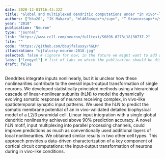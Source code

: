 ```yaml
---
date: 2020-12-01T16:43:32Z
title: "Global and multiplexed dendritic computations under *in vivo*-like conditions."
authors: ["bbu20", "JK Makara", "ml468<sup>*</sup>", "T Branco<sup>*</sup>"]
year: "2018"
publication: "Neuron"
type: "journal"
link: "https://www.cell.com/neuron/fulltext/S0896-6273(18)30737-2"
file: ""
code: "https://github.com/bbujfalussy/hGLM"
illustration: "ujfalussy-neuron-2018.jpg"
selected: false # (ignore for now; in the future we might want to add a "Selected publications" section)
labs: ["lengyel"] # list of labs on which the publication should be displayed (use "cbl" to display on the main CBL website, and the PI's lastname (lowercase) for individual lab's websites, e.g. "hennequin")
draft: false
---
```


Dendrites integrate inputs nonlinearly, but it is unclear how these
nonlinearities contribute to the overall input-output transformation of single
neurons. We developed statistically principled methods using a hierarchical
cascade of linear-nonlinear subunits (hLN) to model the dynamically evolving
somatic response of neurons receiving complex, in vivo-like spatiotemporal
synaptic input patterns. We used the hLN to predict the somatic membrane
potential of an in vivo-validated detailed biophysical model of a L2/3
pyramidal cell. Linear input integration with a single global dendritic
nonlinearity achieved above 90% prediction accuracy. A novel hLN motif, input
multiplexing into parallel processing channels, could improve predictions as
much as conventionally used additional layers of local nonlinearities. We
obtained similar results in two other cell types. This approach provides a
data-driven characterization of a key component of cortical circuit
computations: the input-output transformation of neurons during in vivo-like
conditions.

